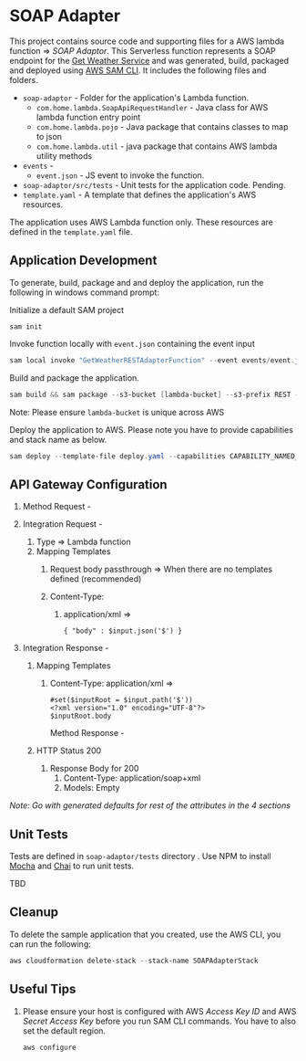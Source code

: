 # SOAP Adapter

This project contains source code and supporting files for a AWS lambda function => *SOAP Adaptor*. This Serverless function represents a SOAP endpoint for the [Get Weather Service](https://github.com/hbagchi/aws-lambda-integration/tree/master/GetWeatherService) and was generated, build, packaged and deployed using [AWS SAM CLI](https://docs.aws.amazon.com/serverless-application-model/index.html). It includes the following files and folders.

- `soap-adaptor` - Folder for the application's Lambda function.
  - `com.home.lambda.SoapApiRequestHandler` - Java class for AWS lambda function entry point
  - `com.home.lambda.pojo` - Java package that contains classes to map to json
  - `com.home.lambda.util` - java package that contains AWS lambda utility methods
- `events` - 
  - `event.json` - JS event to invoke the function.
- `soap-adaptor/src/tests` - Unit tests for the application code. Pending.
- `template.yaml` - A template that defines the application's AWS resources.

The application uses AWS Lambda function only. These resources are defined in the `template.yaml` file.

## Application Development

To generate, build, package and and deploy the application, run the following in windows command prompt:

Initialize a default SAM project

```shell
sam init
```

Invoke function locally with `event.json` containing the event input

```powershell
sam local invoke "GetWeatherRESTAdapterFunction" --event events/event.json
```

Build and package the application. 

```powershell
sam build && sam package --s3-bucket [lambda-bucket] --s3-prefix REST --output-template-file deploy.yaml
```

Note: Please ensure `lambda-bucket` is unique across AWS  

Deploy the application to AWS. Please note you have to provide capabilities and stack name as below.

```powershell
sam deploy --template-file deploy.yaml --capabilities CAPABILITY_NAMED_IAM --stack-name SOAPAdapterStack
```

## API Gateway Configuration

1. Method Request - 

2. Integration Request - 

   1. Type => Lambda function
   2. Mapping Templates
      1. Request body passthrough => When there are no templates defined (recommended)
      2. Content-Type: 
         
         1. application/xml => 
         
            ```velocity
            { "body" : $input.json('$') }
            ```
         
            

3. Integration Response - 

   1. Mapping Templates

      1. Content-Type: application/xml => 

         ```velocity
         #set($inputRoot = $input.path('$'))
         <?xml version="1.0" encoding="UTF-8"?>
         $inputRoot.body
         ```
         
         Method Response - 

   1. HTTP Status 200
      1. Response Body for 200
         1. Content-Type: application/soap+xml
         2. Models: Empty


*Note:  Go with generated defaults for rest of the attributes in the 4 sections*

## Unit Tests

Tests are defined in `soap-adaptor/tests` directory . Use NPM to install [Mocha](https://mochajs.org/) and [Chai](https://www.chaijs.com/) to run unit tests.

TBD

## Cleanup

To delete the sample application that you created, use the AWS CLI, you can run the following:

```powershell
aws cloudformation delete-stack --stack-name SOAPAdapterStack
```

## Useful Tips

1. Please ensure your host is configured with AWS *Access Key ID* and AWS *Secret Access Key* before you run SAM CLI commands. You have to also set the default region.

   ```powershell
   aws configure
   ```

   